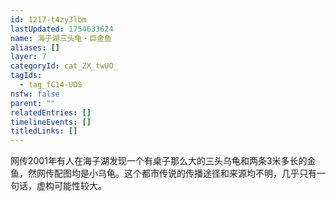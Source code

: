 ```yaml
---
id: 1217-t4zy3lbm
lastUpdated: 1754633624
name: 海子湖三头龟・巨金鱼
aliases: []
layer: 7
categoryId: cat_ZX_twUO_
tagIds:
  - tag_fC14-UDS
nsfw: false
parent: ""
relatedEntries: []
timelineEvents: []
titledLinks: []
---
```


网传2001年有人在海子湖发现一个有桌子那么大的三头乌龟和两条3米多长的金鱼，然网传配图均是小乌龟。这个都市传说的传播途径和来源均不明，几乎只有一句话，虚构可能性较大。